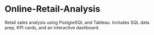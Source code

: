 # Online-Retail-Analysis
Retail sales analysis using PostgreSQL and Tableau. Includes SQL data prep, KPI cards, and an interactive dashboard.
